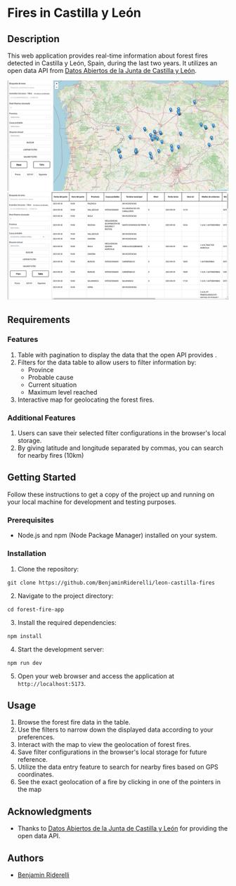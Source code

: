 # Fires in Castilla y León

## Description

This web application provides real-time information about forest fires detected in Castilla y León, Spain, during the last two years. It utilizes an open data API from [Datos Abiertos de la Junta de Castilla y León](https://analisis.datosabiertos.jcyl.es/api/explore/v2.1/console).

![Map View](./src/assets/map.png)
![Table View](./src/assets/table.png)

## Requirements

### Features

1. Table with pagination to display the data that the open API provides .
2. Filters for the data table to allow users to filter information by:
   - Province
   - Probable cause
   - Current situation
   - Maximum level reached
3. Interactive map for geolocating the forest fires.

### Additional Features

1. Users can save their selected filter configurations in the browser's local storage.
2. By giving latitude and longitude separated by commas, you can search for nearby fires (10km)

## Getting Started

Follow these instructions to get a copy of the project up and running on your local machine for development and testing purposes.

### Prerequisites

- Node.js and npm (Node Package Manager) installed on your system.

### Installation

1. Clone the repository:

```
git clone https://github.com/BenjaminRiderelli/leon-castilla-fires
```
2. Navigate to the project directory:
```
cd forest-fire-app
```
3. Install the required dependencies:
```
npm install
```
4. Start the development server:
```
npm run dev
```

5. Open your web browser and access the application at `http://localhost:5173`.

## Usage

1. Browse the forest fire data in the table.
2. Use the filters to narrow down the displayed data according to your preferences.
3. Interact with the map to view the geolocation of forest fires.
4. Save filter configurations in the browser's local storage for future reference.
5. Utilize the data entry feature to search for nearby fires based on GPS coordinates.
6. See the exact geolocation of a fire by clicking in one of the pointers in the map

## Acknowledgments

- Thanks to [Datos Abiertos de la Junta de Castilla y León](https://analisis.datosabiertos.jcyl.es/api/explore/v2.1/console) for providing the open data API.

## Authors

- [Benjamin Riderelli](https://github.com/BenjaminRiderelli)
